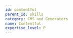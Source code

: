 ```yaml
---
id: contentful
parent_id: skills
category: CMS and Generators
name: Contentful
expertise_level: P
---
```

